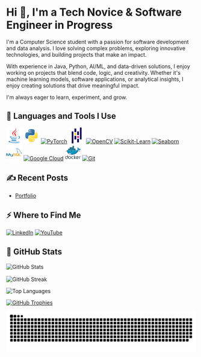 <h1>Hi 👋, I'm a Tech Novice & Software Engineer in Progress</h1>

<p>I'm a Computer Science student with a passion for software development and data analysis. 
I love solving complex problems, exploring innovative technologies, and building projects that make an impact.</p>

<p>With experience in Java, Python, AI/ML, and data-driven solutions, I enjoy working on projects that blend code, logic, and creativity. 
Whether it's machine learning models, software applications, or analytical insights, I enjoy creating solutions that drive meaningful impact.</p>

<p>I'm always eager to learn, experiment, and grow.</p>

<h2>🚀 Languages and Tools I Use</h2>
<p>
  <a target="_blank" rel="noopener noreferrer" href="https://www.java.com/"><img src="https://raw.githubusercontent.com/devicons/devicon/master/icons/java/java-original.svg" alt="Java" width="42" height="42" /></a>
  <a target="_blank" rel="noopener noreferrer" href="https://www.python.org/"><img src="https://raw.githubusercontent.com/devicons/devicon/master/icons/python/python-original.svg" alt="Python" width="42" height="42" /></a>
  <a target="_blank" rel="noopener noreferrer" href="https://pytorch.org/"><img src="https://www.vectorlogo.zone/logos/pytorch/pytorch-icon.svg" alt="PyTorch" width="42" height="42" /></a>
  <a target="_blank" rel="noopener noreferrer" href="https://pandas.pydata.org/"><img src="https://raw.githubusercontent.com/devicons/devicon/master/icons/pandas/pandas-original.svg" alt="Pandas" width="42" height="42" /></a>
  <a target="_blank" rel="noopener noreferrer" href="https://opencv.org/"><img src="https://www.vectorlogo.zone/logos/opencv/opencv-icon.svg" alt="OpenCV" width="42" height="42" /></a>
  <a target="_blank" rel="noopener noreferrer" href="https://scikit-learn.org/"><img src="https://upload.wikimedia.org/wikipedia/commons/0/05/Scikit_learn_logo_small.svg" alt="Scikit-Learn" width="42" height="42" /></a>
  <a target="_blank" rel="noopener noreferrer" href="https://seaborn.pydata.org/"><img src="https://seaborn.pydata.org/_images/logo-mark-lightbg.svg" alt="Seaborn" width="42" height="42" /></a>
  <a target="_blank" rel="noopener noreferrer" href="https://www.mysql.com/"><img src="https://raw.githubusercontent.com/devicons/devicon/master/icons/mysql/mysql-original-wordmark.svg" alt="MySQL" width="42" height="42" /></a>
  <a target="_blank" rel="noopener noreferrer" href="https://cloud.google.com/"><img src="https://www.vectorlogo.zone/logos/google_cloud/google_cloud-icon.svg" alt="Google Cloud" width="42" height="42" /></a>
  <a target="_blank" rel="noopener noreferrer" href="https://www.docker.com/"><img src="https://raw.githubusercontent.com/devicons/devicon/master/icons/docker/docker-original-wordmark.svg" alt="Docker" width="42" height="42" /></a>
  <a target="_blank" rel="noopener noreferrer" href="https://git-scm.com/"><img src="https://www.vectorlogo.zone/logos/git-scm/git-scm-icon.svg" alt="Git" width="42" height="42" /></a>
</p>

<h2>✍️ Recent Posts</h2>
<ul>
  <li><a target="_blank" rel="noopener noreferrer" href="https://prakharmishra263139.github.io/Updated_Portfolio/">Portfolio</a></li>
</ul>

<h2>⚡️ Where to Find Me</h2>
<p>
  <a target="_blank" rel="noopener noreferrer" href="https://www.linkedin.com/in/prakharmishra263139/"><img src="https://img.shields.io/badge/LinkedIn-0a77b6?style=for-the-badge&logo=linkedin&logoColor=white" alt="LinkedIn" /></a>
  <a target="_blank" rel="noopener noreferrer" href="https://www.youtube.com/@Cinematic_Odyssey"><img src="https://img.shields.io/badge/YouTube-cc0000?style=for-the-badge&logo=youtube&logoColor=white" alt="YouTube" /></a>
</p>

<h2>🌟 GitHub Stats</h2>
<p>
  <img align="center" src="https://github-readme-stats.vercel.app/api?username=prakhar-mishra&show_icons=true&locale=en" alt="GitHub Stats" />
</p>
<p>
  <img align="center" src="https://github-readme-streak-stats.herokuapp.com/?user=prakhar-mishra" alt="GitHub Streak" />
</p>
<p>
  <img src="https://github-readme-stats.vercel.app/api/top-langs?username=prakhar-mishra&show_icons=true&locale=en&layout=compact" alt="Top Languages" />
</p>
<p>
  <a href="https://github.com/ryo-ma/github-profile-trophy"><img src="https://github-profile-trophy.vercel.app/?username=prakhar-mishra" alt="GitHub Trophies" /></a>
</p>

<picture>
  <source media="(prefers-color-scheme: dark)" srcset="https://raw.githubusercontent.com/prakharmishra263139/prakharmishra263139/output/github-snake-dark.svg" />
  <source media="(prefers-color-scheme: light)" srcset="https://raw.githubusercontent.com/prakharmishra263139/prakharmishra263139/output/github-snake.svg" />
  <img alt="github-snake" src="https://raw.githubusercontent.com/prakharmishra263139/prakharmishra263139/output/github-snake.svg" />
</picture>
